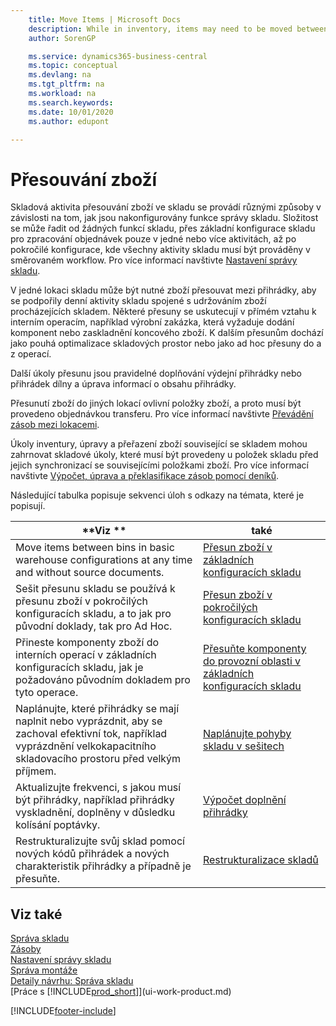 ```yaml
---
    title: Move Items | Microsoft Docs
    description: While in inventory, items may need to be moved between bins to support the daily warehouse activities involved in keeping items flowing through the warehouse. Some movements happen in direct relation to internal operations, such as a production order that needs components delivered or end items put away. Other movements happen as mere warehouse space optimization or as ad-hoc movements to and from operations.
    author: SorenGP

    ms.service: dynamics365-business-central
    ms.topic: conceptual
    ms.devlang: na
    ms.tgt_pltfrm: na
    ms.workload: na
    ms.search.keywords:
    ms.date: 10/01/2020
    ms.author: edupont

---
```

# Přesouvání zboží
Skladová aktivita přesouvání zboží ve skladu se provádí různými způsoby v závislosti na tom, jak jsou nakonfigurovány funkce správy skladu. Složitost se může řadit od žádných funkcí skladu, přes základní konfigurace skladu pro zpracování objednávek pouze v jedné nebo více aktivitách, až po pokročilé konfigurace, kde všechny aktivity skladu musí být prováděny v směrovaném workflow. Pro více informací navštivte [Nastavení správy skladu](warehouse-setup-warehouse.md).

V jedné lokaci skladu může být nutné zboží přesouvat mezi přihrádky, aby se podpořily denní aktivity skladu spojené s udržováním zboží procházejících skladem. Některé přesuny se uskutecují v přímém vztahu k interním operacím, například výrobní zakázka, která vyžaduje dodání komponent nebo zaskladnění koncového zboží. K dalším přesunům dochází jako pouhá optimalizace skladových prostor nebo jako ad hoc přesuny do a z operací.

Další úkoly přesunu jsou pravidelné doplňování výdejní přihrádky nebo přihrádek dílny a úprava informací o obsahu přihrádky.

Přesunutí zboží do jiných lokací ovlivní položky zboží, a proto musí být provedeno objednávkou transferu. Pro více informací navštivte [Převádění zásob mezi lokacemi](inventory-how-transfer-between-locations.md).

Úkoly inventury, úpravy a přeřazení zboží související se skladem mohou zahrnovat skladové úkoly, které musí být provedeny u položek skladu před jejich synchronizací se souvisejícími položkami zboží. Pro více informací navštivte [Výpočet, úprava a překlasifikace zásob pomocí deníků](inventory-how-count-adjust-reclassify.md).

Následující tabulka popisuje sekvenci úloh s odkazy na témata, které je popisují.

| **Viz ** | **také** |
|------------|-------------|  
| Move items between bins in basic warehouse configurations at any time and without source documents. | [Přesun zboží v základních konfiguracích skladu](warehouse-how-to-move-items-ad-hoc-in-basic-warehousing.md) |
| Sešit přesunu skladu se používá k přesunu zboží v pokročilých konfiguracích skladu, a to jak pro původní doklady, tak pro Ad Hoc. | [Přesun zboží v pokročilých konfiguracích skladu](warehouse-how-to-move-items-in-advanced-warehousing.md) |
| Přineste komponenty zboží do interních operací v základních konfiguracích skladu, jak je požadováno původním dokladem pro tyto operace. | [Přesuňte komponenty do provozní oblasti v základních konfiguracích skladu](warehouse-how-to-move-components-to-an-operation-area-in-basic-warehousing.md) |
| Naplánujte, které přihrádky se mají naplnit nebo vyprázdnit, aby se zachoval efektivní tok, například vyprázdnění velkokapacitního skladovacího prostoru před velkým příjmem. | [Naplánujte pohyby skladu v sešitech](warehouse-how-to-plan-warehouse-movements-in-worksheets.md) |
| Aktualizujte frekvenci, s jakou musí být přihrádky, například přihrádky vyskladnění, doplněny v důsledku kolísání poptávky. | [Výpočet doplnění přihrádky](warehouse-how-to-calculate-bin-replenishment.md) |
| Restrukturalizujte svůj sklad pomocí nových kódů přihrádek a nových charakteristik přihrádky a případně je přesuňte. | [Restrukturalizace skladů](warehouse-how-to-restructure-warehouses.md) |

## Viz také
[Správa skladu](warehouse-manage-warehouse.md)    
[Zásoby](inventory-manage-inventory.md)    
[Nastavení správy skladu](warehouse-setup-warehouse.md)       
[Správa montáže](assembly-assemble-items.md)      
[Detaily návrhu: Správa skladu](design-details-warehouse-management.md)    
[Práce s [!INCLUDE[prod_short](includes/prod_short.md)]](ui-work-product.md)


[!INCLUDE[footer-include](includes/footer-banner.md)]